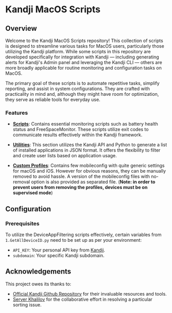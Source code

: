# Kandji MacOS Scripts

## Overview

Welcome to the Kandji MacOS Scripts repository! This collection of scripts is designed to streamline various tasks for MacOS users, particularly those utilizing the Kandji platform. While some scripts in this repository are developed specifically for integration with Kandji — including generating alerts for Kandji's Admin panel and leveraging the Kandji CLI — others are more broadly applicable for routine monitoring and configuration tasks on MacOS.

The primary goal of these scripts is to automate repetitive tasks, simplify reporting, and assist in system configurations. They are crafted with practicality in mind and, although they might have room for optimization, they serve as reliable tools for everyday use.

### Features

- **[Scripts](/Scripts)**: Contains essential monitoring scripts such as battery health status and FreeSpaceMonitor. These scripts utilize exit codes to communicate results effectively within the Kandji framework.

- **[Utilities](Utilities)**: This section utilizes the Kandji API and Python to generate a list of installed applications in JSON format. It offers the flexibility to filter and create user lists based on application usage.

- **[Custom Profiles](/CustomProfiles)**: Contains few mobileconfig with quite generic settings for macOS and iOS. However for obvious reasons, they can be manually removed to avoid hassle. A version of the mobileconfig files with no-removal option is also provided as separated file. (__Note: in order to prevent users from removing the profiles, devices must be on supervised mode__)

## Configuration

### Prerequisites

To utilize the DeviceAppFiltering scripts effectively, certain variables from `1.GetAllDeviceID.py` need to be set up as per your environment:

- `API_KEY`: Your personal API key from [Kandji](https://support.kandji.io/support/solutions/articles/72000560412-kandji-api).
- `subdomain`: Your specific Kandji subdomain.

## Acknowledgements

This project owes its thanks to:

- [Official Kandji Github Repository](https://github.com/kandji-inc/support) for their invaluable resources and tools.
- [Server Khalilov](https://github.com/red17electro) for the collaborative effort in resolving a particular sorting issue.
